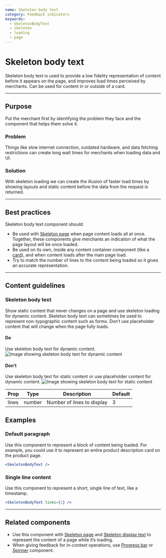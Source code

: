 ```yaml
---
name: Skeleton body text
category: Feedback indicators
keywords:
  - SkeletonBodyText
  - skeleton
  - loading
  - page
---
```


# Skeleton body text

Skeleton body text is used to provide a low fidelity representation of content before it appears on the page, and improves load times perceived by merchants. Can be used for content in or outside of a card.

---

## Purpose

Put the merchant first by identifying the problem they face and the component that helps them solve it.

### Problem

Things like slow internet connection, outdated hardware, and data fetching restrictions can create long wait times for merchants when loading data and UI.

### Solution

With skeleton loading we can create the illusion of faster load times by showing layouts and static content before the data from the request is returned.

---

## Best practices

Skeleton body text component should:

* Be used with [Skeleton page](/components/feedback-indicators/skeleton-page) when page content loads all at once. Together, these components give merchants an indication of what the page layout will be once loaded.
* Be used on its own, inside any content container component (like a [card](/components/structure/card)), and when content loads after the main page load.
* Try to match the number of lines to the content being loaded so it gives an accurate representation.

---

## Content guidelines

### Skeleton body text

Show static content that never changes on a page and use skeleton loading for dynamic content. Skeleton body text can sometimes be used to represent non-typographic content such as forms. Don’t use placeholder content that will change when the page fully loads.

<!-- usageblock -->

#### Do
Use skeleton body text for dynamic content.
![Image showing skeleton body text for dynamic content](skeleton/do-use-skeleton-body-for-dynamic-content.png)

#### Don’t
Use skeleton body text for static content or use placeholder content for dynamic content.
![Image showing skeleton body text for static content](skeleton/dont-use-skeleton-body-for-static-or-placeholder-for-dynamic-text.png)

<!-- end -->

| Prop | Type | Description | Default |
| ---- | ---- | ----------- | ------- |
| lines | number | Number of lines to display | 3 |

## Examples

### Default paragraph

Use this component to represent a block of content being loaded. For example, you could use it to represent an entire product description card on the product page.

```jsx
<SkeletonBodyText />
```

### Single line content

Use this component to represent a short, single line of text, like a timestamp.

```jsx
<SkeletonBodyText lines={1} />
```

---

## Related components

* Use this component with [Skeleton page](/components/feedback-indicators/skeleton-page) and [Skeleton display text](/components/feedback-indicators/skeleton-display-text) to represent the content of a page while it’s loading.
* When giving feedback for in-context operations, use [Progress bar](/components/feedback-indicators/progress-bar) or [Spinner](/components/feedback-indicators/spinner) component.
